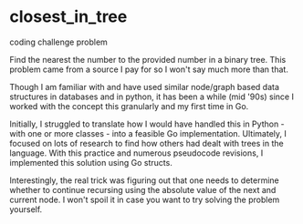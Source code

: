 # closest_in_tree
coding challenge problem

Find the nearest the number to the provided number in a binary tree. This problem came from a source I pay for so I won't say much more than that.

Though I am familiar with and have used similar node/graph based data structures in databases and in python, it has been a while (mid '90s) since I worked with the concept this granularly and my first time in Go.

Initially, I struggled to translate how I would have handled this in Python - with one or more classes - into a feasible Go implementation. Ultimately, I focused on lots of research to find how others had dealt with trees in the language. With this practice and numerous pseudocode revisions, I implemented this solution using Go structs.

Interestingly, the real trick was figuring out that one needs to determine whether to continue recursing using the absolute value of the next and current node. I won't spoil it in case you want to try solving the problem yourself.
